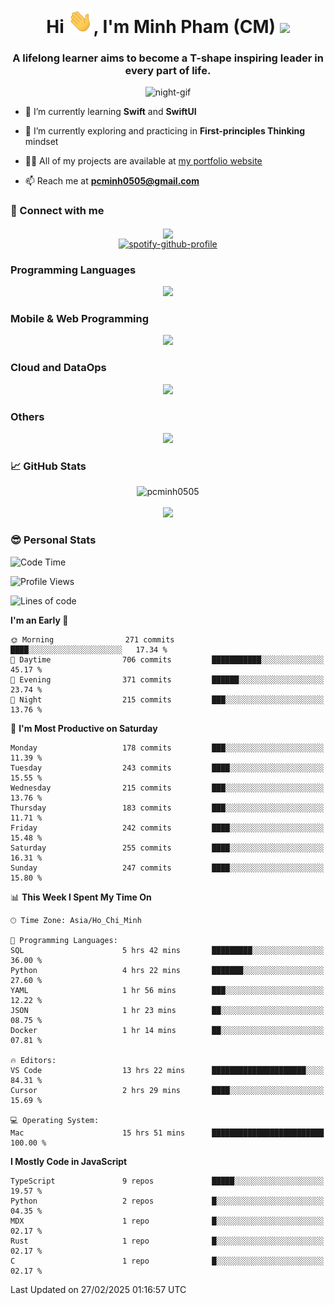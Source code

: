 <h1 align="center">Hi <img src="https://raw.githubusercontent.com/ABSphreak/ABSphreak/master/gifs/Hi.gif" width="40px" />, I'm Minh Pham (CM) <img src="https://media.giphy.com/media/1ynCEtlgMPAeNAqdnu/giphy.gif" width="20px" /> </h1>
<h3 align="center">A lifelong learner aims to become a T-shape inspiring leader in every part of life.</h3>

<p align="center">
  <img src="https://media.giphy.com/media/xUA7bdpLxQhsSQdyog/giphy.gif" alt="night-gif" height="200em"/>
</p>

- 🌱 I’m currently learning **Swift** and **SwiftUI**

- 🔭 I’m currently exploring and practicing in **First-principles Thinking** mindset

- 👨‍💻 All of my projects are available at [my portfolio website](https://pcminh0505.vercel.app/)

- 📫 Reach me at **pcminh0505@gmail.com**


<h3 align="left">🧬 Connect with me</h3>
<p align="center">
<a href="https://linkedin.com/in/pcminh0505" target="blank"><img align="center" src="https://img.shields.io/badge/linkedin-%230077B5.svg?style=for-the-badge&logo=linkedin&logoColor=white" /></a>
<br/>
<a href="https://spotify-github-profile.kittinanx.com/api/view?uid=217d5ndg2rakxarcnspwomj7q&redirect=true">
  <img height="350em" src="https://spotify-github-profile.kittinanx.com/api/view?uid=217d5ndg2rakxarcnspwomj7q&cover_image=true&theme=default&bar_color_cover=true" alt="spotify-github-profile" />
</a>
</p>

<h3 align="left">Programming Languages</h3>
<p align="center">
  <a href="https://skillicons.dev">
    <img src="https://skillicons.dev/icons?i=py,ts,go,rust,java,swift,dart,solidity,cpp" />
  </a>
</p>

<h3 align="left">Mobile & Web Programming</h3>
<p align="center">
  <a href="https://skillicons.dev">
    <img src="https://skillicons.dev/icons?i=react,nextjs,flutter,graphql,fastapi,nodejs,spring,postgres,mongodb" />
  </a>
</p>

<h3 align="left">Cloud and DataOps</h3>
<p align="center">
  <a href="https://skillicons.dev">
     <img src="https://skillicons.dev/icons?i=aws,firebase,gcp,supabase,vercel,docker,kafka,redis,cassandra" />
  </a>
</p>

<h3 align="left">Others</h3>
<p align="center">
  <a href="https://skillicons.dev">
    <img src="https://skillicons.dev/icons?i=apple,anaconda,vscode,figma,postman,notion,obsidian" />
  </a>
</p>

<h3 align="left">📈 GitHub Stats</h3>

<p align="center">
<img height="180em" src="https://github-readme-stats.vercel.app/api?username=pcminh0505&count_private=true&show_icons=true&include_all_commits=true&theme=ayu-mirage&show_icons=true&locale=en" alt="pcminh0505" />
<br/><br/>
<img src="https://github-profile-trophy.vercel.app/?username=pcminh0505&theme=onedark&rank=SECRET,SSS,SS,S,AAA,AA,A&column=3" />
</p>

<h3 align="left">😎 Personal Stats</h3>

<!--START_SECTION:waka-->
![Code Time](http://img.shields.io/badge/Code%20Time-1%2C589%20hrs%2038%20mins-blue)

![Profile Views](http://img.shields.io/badge/Profile%20Views-1-blue)

![Lines of code](https://img.shields.io/badge/From%20Hello%20World%20I%27ve%20Written-14.9%20million%20lines%20of%20code-blue)

**I'm an Early 🐤** 

```text
🌞 Morning                271 commits         ████░░░░░░░░░░░░░░░░░░░░░   17.34 % 
🌆 Daytime                706 commits         ███████████░░░░░░░░░░░░░░   45.17 % 
🌃 Evening                371 commits         ██████░░░░░░░░░░░░░░░░░░░   23.74 % 
🌙 Night                  215 commits         ███░░░░░░░░░░░░░░░░░░░░░░   13.76 % 
```
📅 **I'm Most Productive on Saturday** 

```text
Monday                   178 commits         ███░░░░░░░░░░░░░░░░░░░░░░   11.39 % 
Tuesday                  243 commits         ████░░░░░░░░░░░░░░░░░░░░░   15.55 % 
Wednesday                215 commits         ███░░░░░░░░░░░░░░░░░░░░░░   13.76 % 
Thursday                 183 commits         ███░░░░░░░░░░░░░░░░░░░░░░   11.71 % 
Friday                   242 commits         ████░░░░░░░░░░░░░░░░░░░░░   15.48 % 
Saturday                 255 commits         ████░░░░░░░░░░░░░░░░░░░░░   16.31 % 
Sunday                   247 commits         ████░░░░░░░░░░░░░░░░░░░░░   15.80 % 
```


📊 **This Week I Spent My Time On** 

```text
🕑︎ Time Zone: Asia/Ho_Chi_Minh

💬 Programming Languages: 
SQL                      5 hrs 42 mins       █████████░░░░░░░░░░░░░░░░   36.00 % 
Python                   4 hrs 22 mins       ███████░░░░░░░░░░░░░░░░░░   27.60 % 
YAML                     1 hr 56 mins        ███░░░░░░░░░░░░░░░░░░░░░░   12.22 % 
JSON                     1 hr 23 mins        ██░░░░░░░░░░░░░░░░░░░░░░░   08.75 % 
Docker                   1 hr 14 mins        ██░░░░░░░░░░░░░░░░░░░░░░░   07.81 % 

🔥 Editors: 
VS Code                  13 hrs 22 mins      █████████████████████░░░░   84.31 % 
Cursor                   2 hrs 29 mins       ████░░░░░░░░░░░░░░░░░░░░░   15.69 % 

💻 Operating System: 
Mac                      15 hrs 51 mins      █████████████████████████   100.00 % 
```

**I Mostly Code in JavaScript** 

```text
TypeScript               9 repos             █████░░░░░░░░░░░░░░░░░░░░   19.57 % 
Python                   2 repos             █░░░░░░░░░░░░░░░░░░░░░░░░   04.35 % 
MDX                      1 repo              █░░░░░░░░░░░░░░░░░░░░░░░░   02.17 % 
Rust                     1 repo              █░░░░░░░░░░░░░░░░░░░░░░░░   02.17 % 
C                        1 repo              █░░░░░░░░░░░░░░░░░░░░░░░░   02.17 % 
```




 Last Updated on 27/02/2025 01:16:57 UTC
<!--END_SECTION:waka-->

